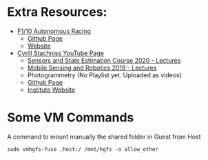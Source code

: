 # Extra Resources:
* [F1/10 Autonomous Racing](https://www.youtube.com/playlist?list=PL868twsx7OjddCq3az74hu6pVsuJJzXvP)
    * [Github Page](https://github.com/linklab-uva)
    * [Website](https://linklab-uva.github.io/autonomousracing/index.html#header2-1)
* [Cyrill Stachniss YouTube Page](https://www.youtube.com/channel/UCi1TC2fLRvgBQNe-T4dp8Eg)
    * [Sensors and State Estimation Course 2020 - Lectures](https://www.youtube.com/playlist?list=PLgnQpQtFTOGQh_J16IMwDlji18SWQ2PZ6)
    * [Mobile Sensing and Robotics 2019 - Lectures](https://www.youtube.com/playlist?list=PLgnQpQtFTOGQJXx-x0t23RmRbjp_yMb4v)
    * Photogrammetry (No Playlist yet. Uploaded as videos)
    * [Github Page](https://github.com/PRBonn)
    * [Institute Website](http://www.ipb.uni-bonn.de/)


# Some VM Commands
A command to mount manually the shared folder in Guest from Host
```
sudo vmhgfs-fuse .host:/ /mnt/hgfs -o allow_other
```